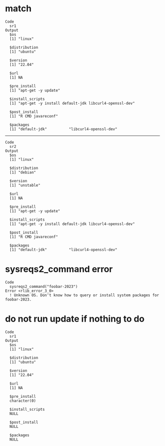 # match

    Code
      sr1
    Output
      $os
      [1] "linux"
      
      $distribution
      [1] "ubuntu"
      
      $version
      [1] "22.04"
      
      $url
      [1] NA
      
      $pre_install
      [1] "apt-get -y update"
      
      $install_scripts
      [1] "apt-get -y install default-jdk libcurl4-openssl-dev"
      
      $post_install
      [1] "R CMD javareconf"
      
      $packages
      [1] "default-jdk"          "libcurl4-openssl-dev"
      

---

    Code
      sr2
    Output
      $os
      [1] "linux"
      
      $distribution
      [1] "debian"
      
      $version
      [1] "unstable"
      
      $url
      [1] NA
      
      $pre_install
      [1] "apt-get -y update"
      
      $install_scripts
      [1] "apt-get -y install default-jdk libcurl4-openssl-dev"
      
      $post_install
      [1] "R CMD javareconf"
      
      $packages
      [1] "default-jdk"          "libcurl4-openssl-dev"
      

# sysreqs2_command error

    Code
      sysreqs2_command("foobar-2023")
    Error <rlib_error_3_0>
      ! Unknown OS. Don't know how to query or install system packages for foobar-2023.

# do not run update if nothing to do

    Code
      sr1
    Output
      $os
      [1] "linux"
      
      $distribution
      [1] "ubuntu"
      
      $version
      [1] "22.04"
      
      $url
      [1] NA
      
      $pre_install
      character(0)
      
      $install_scripts
      NULL
      
      $post_install
      NULL
      
      $packages
      NULL
      

